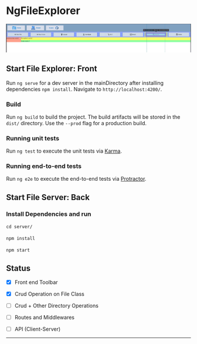 # NgFileExplorer

![](./src/assets/screenshot.jpg)

## Start File Explorer: Front

Run `ng serve` for a dev server in the mainDirectory after installing dependencies `npm install`. Navigate to `http://localhost:4200/`.


### Build

Run `ng build` to build the project. The build artifacts will be stored in the `dist/` directory. Use the `--prod` flag for a production build.

### Running unit tests

Run `ng test` to execute the unit tests via [Karma](https://karma-runner.github.io).

### Running end-to-end tests

Run `ng e2e` to execute the end-to-end tests via [Protractor](http://www.protractortest.org/).

## Start File Server: Back


### Install Dependencies and run
```
cd server/

npm install

npm start
```

## Status 

- [x] Front end Toolbar
- [x] Crud Operation on File Class
- [ ] Crud + Other Directory Operations
- [ ] Routes and Middlewares
- [ ] API (Client-Server)


***
